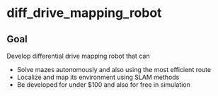 # diff_drive_mapping_robot

## Goal

Develop differential drive mapping robot that can
- Solve mazes autonomously and also using the most efficient route
- Localize and map its environment using SLAM methods
- Be developed for under $100 and also for free in simulation
